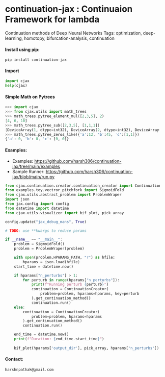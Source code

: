 # continuation-jax : Continuaion Framework for lambda 
Continuation methods of Deep Neural Networks 
Tags: optimization, deep-learning, homotopy, bifurcation-analysis, continuation

#### Install using pip:
```
pip install continuation-jax
```

#### Import

```python
import cjax
help(cjax)
```

#### Simple Math on Pytrees
```python
>>> import cjax
>>> from cjax.utils import math_trees
>>> math_trees.pytree_element_mul([2,3,5], 2)
[4, 6, 10]
>>> math_trees.pytree_sub([2,3,5], [1,1,1])
[DeviceArray(1, dtype=int32), DeviceArray(2, dtype=int32), DeviceArray(4, dtype=int32)]
>>> math_trees.pytree_zeros_like({'a':12, 'b':45, 'c':[1,1]})
{'a': 0, 'b': 0, 'c': [0, 0]}

```

#### Examples:
- Examples: https://github.com/harsh306/continuation-jax/tree/main/examples
- Sample Runner: https://github.com/harsh306/continuation-jax/blob/main/run.py

```python
from cjax.continuation.creator.continuation_creator import ContinuationCreator
from examples.toy.vectror_pitchfork import SigmoidFold
from cjax.utils.abstract_problem import ProblemWraper
import json
from jax.config import config
from datetime import datetime
from cjax.utils.visualizer import bif_plot, pick_array

config.update("jax_debug_nans", True)

# TODO: use **kwargs to reduce params

if __name__ == "__main__":
    problem = SigmoidFold()
    problem = ProblemWraper(problem)

    with open(problem.HPARAMS_PATH, "r") as hfile:
        hparams = json.load(hfile)
    start_time = datetime.now()

    if hparams["n_perturbs"] > 1:
        for perturb in range(hparams["n_perturbs"]):
            print(f"Running perturb {perturb}")
            continuation = ContinuationCreator(
                problem=problem, hparams=hparams, key=perturb
            ).get_continuation_method()
            continuation.run()
    else:
        continuation = ContinuationCreator(
            problem=problem, hparams=hparams
        ).get_continuation_method()
        continuation.run()

    end_time = datetime.now()
    print(f"Duration: {end_time-start_time}")
    
    bif_plot(hparams['output_dir'], pick_array, hparams['n_perturbs'])
```
   

#### Contact: 
`harshnpathak@gmail.com`
